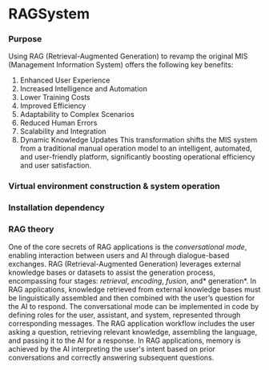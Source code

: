 # RAGSystem
### Purpose
Using RAG (Retrieval-Augmented Generation) to revamp the original MIS (Management Information System) offers the following key benefits:
1. Enhanced User Experience
2. Increased Intelligence and Automation
3. Lower Training Costs
4. Improved Efficiency
5. Adaptability to Complex Scenarios
6. Reduced Human Errors
7. Scalability and Integration
8. Dynamic Knowledge Updates
This transformation shifts the MIS system from a traditional manual operation model to an intelligent, automated, and user-friendly platform, significantly boosting operational efficiency and user satisfaction.
### Virtual environment construction & system operation
### Installation dependency
### RAG theory 
One of the core secrets of RAG applications is the *conversational mode*, enabling interaction between users and AI through dialogue-based exchanges.
RAG (Retrieval-Augmented Generation) leverages external knowledge bases or datasets to assist the generation process, encompassing four stages: *retrieval*, *encoding*, *fusion*, and* generation*.
In RAG applications, knowledge retrieved from external knowledge bases must be linguistically assembled and then combined with the user’s question for the AI to respond.
The conversational mode can be implemented in code by defining roles for the user, assistant, and system, represented through corresponding messages.
The RAG application workflow includes the user asking a question, retrieving relevant knowledge, assembling the language, and passing it to the AI for a response.
In RAG applications, memory is achieved by the AI interpreting the user's intent based on prior conversations and correctly answering subsequent questions.


